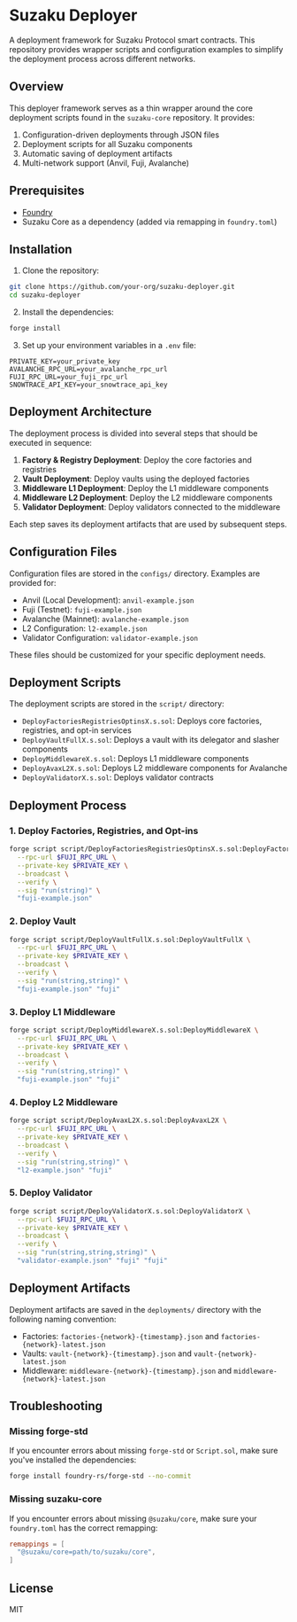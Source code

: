 # Suzaku Deployer

A deployment framework for Suzaku Protocol smart contracts. This repository provides wrapper scripts and configuration examples to simplify the deployment process across different networks.

## Overview

This deployer framework serves as a thin wrapper around the core deployment scripts found in the `suzaku-core` repository. It provides:

1. Configuration-driven deployments through JSON files
2. Deployment scripts for all Suzaku components
3. Automatic saving of deployment artifacts
4. Multi-network support (Anvil, Fuji, Avalanche)

## Prerequisites

- [Foundry](https://book.getfoundry.sh/getting-started/installation)
- Suzaku Core as a dependency (added via remapping in `foundry.toml`)

## Installation

1. Clone the repository:
```sh
git clone https://github.com/your-org/suzaku-deployer.git
cd suzaku-deployer
```

2. Install the dependencies:
```sh
forge install
```

3. Set up your environment variables in a `.env` file:
```
PRIVATE_KEY=your_private_key
AVALANCHE_RPC_URL=your_avalanche_rpc_url
FUJI_RPC_URL=your_fuji_rpc_url
SNOWTRACE_API_KEY=your_snowtrace_api_key
```

## Deployment Architecture

The deployment process is divided into several steps that should be executed in sequence:

1. **Factory & Registry Deployment**: Deploy the core factories and registries
2. **Vault Deployment**: Deploy vaults using the deployed factories
3. **Middleware L1 Deployment**: Deploy the L1 middleware components
4. **Middleware L2 Deployment**: Deploy the L2 middleware components
5. **Validator Deployment**: Deploy validators connected to the middleware

Each step saves its deployment artifacts that are used by subsequent steps.

## Configuration Files

Configuration files are stored in the `configs/` directory. Examples are provided for:

- Anvil (Local Development): `anvil-example.json`
- Fuji (Testnet): `fuji-example.json`
- Avalanche (Mainnet): `avalanche-example.json`
- L2 Configuration: `l2-example.json`
- Validator Configuration: `validator-example.json`

These files should be customized for your specific deployment needs.

## Deployment Scripts

The deployment scripts are stored in the `script/` directory:

- `DeployFactoriesRegistriesOptinsX.s.sol`: Deploys core factories, registries, and opt-in services
- `DeployVaultFullX.s.sol`: Deploys a vault with its delegator and slasher components
- `DeployMiddlewareX.s.sol`: Deploys L1 middleware components
- `DeployAvaxL2X.s.sol`: Deploys L2 middleware components for Avalanche
- `DeployValidatorX.s.sol`: Deploys validator contracts

## Deployment Process

### 1. Deploy Factories, Registries, and Opt-ins

```sh
forge script script/DeployFactoriesRegistriesOptinsX.s.sol:DeployFactoriesRegistriesOptinsX \
  --rpc-url $FUJI_RPC_URL \
  --private-key $PRIVATE_KEY \
  --broadcast \
  --verify \
  --sig "run(string)" \
  "fuji-example.json"
```

### 2. Deploy Vault

```sh
forge script script/DeployVaultFullX.s.sol:DeployVaultFullX \
  --rpc-url $FUJI_RPC_URL \
  --private-key $PRIVATE_KEY \
  --broadcast \
  --verify \
  --sig "run(string,string)" \
  "fuji-example.json" "fuji"
```

### 3. Deploy L1 Middleware

```sh
forge script script/DeployMiddlewareX.s.sol:DeployMiddlewareX \
  --rpc-url $FUJI_RPC_URL \
  --private-key $PRIVATE_KEY \
  --broadcast \
  --verify \
  --sig "run(string,string)" \
  "fuji-example.json" "fuji"
```

### 4. Deploy L2 Middleware

```sh
forge script script/DeployAvaxL2X.s.sol:DeployAvaxL2X \
  --rpc-url $FUJI_RPC_URL \
  --private-key $PRIVATE_KEY \
  --broadcast \
  --verify \
  --sig "run(string,string)" \
  "l2-example.json" "fuji"
```

### 5. Deploy Validator

```sh
forge script script/DeployValidatorX.s.sol:DeployValidatorX \
  --rpc-url $FUJI_RPC_URL \
  --private-key $PRIVATE_KEY \
  --broadcast \
  --verify \
  --sig "run(string,string,string)" \
  "validator-example.json" "fuji" "fuji"
```

## Deployment Artifacts

Deployment artifacts are saved in the `deployments/` directory with the following naming convention:

- Factories: `factories-{network}-{timestamp}.json` and `factories-{network}-latest.json`
- Vaults: `vault-{network}-{timestamp}.json` and `vault-{network}-latest.json`
- Middleware: `middleware-{network}-{timestamp}.json` and `middleware-{network}-latest.json`

## Troubleshooting

### Missing forge-std

If you encounter errors about missing `forge-std` or `Script.sol`, make sure you've installed the dependencies:

```sh
forge install foundry-rs/forge-std --no-commit
```

### Missing suzaku-core

If you encounter errors about missing `@suzaku/core`, make sure your `foundry.toml` has the correct remapping:

```toml
remappings = [
  "@suzaku/core=path/to/suzaku/core",
]
```

## License

MIT 
